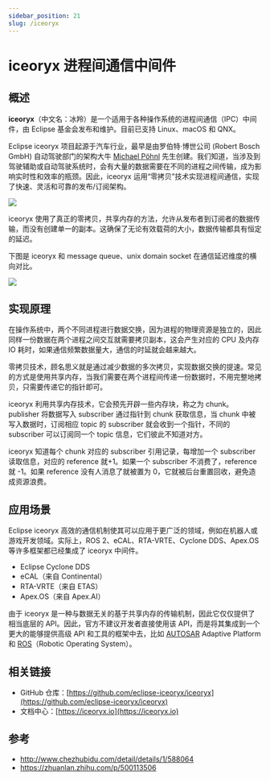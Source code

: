 ```yaml
---
sidebar_position: 21
slug: /iceoryx
---
```


# iceoryx 进程间通信中间件



## 概述

**iceoryx**（中文名：冰羚）是一个适用于各种操作系统的进程间通信（IPC）中间件，由 Eclipse 基金会发布和维护。目前已支持 Linux、macOS 和 QNX。

Eclipse iceoryx 项目起源于汽车行业，最早是由罗伯特·博世公司 (Robert Bosch GmbH) 自动驾驶部门的架构大牛 [Michael  Pöhnl](https://github.com/budrus) 先生创建。我们知道，当涉及到驾驶辅助或自动驾驶系统时，会有大量的数据需要在不同的进程之间传输，成为影响实时性和效率的瓶颈。因此，iceoryx 运用“零拷贝”技术实现进程间通信，实现了快速、灵活和可靠的发布/订阅架构。

![](https://static.getiot.tech/iceoryx-intro-01.webp#center)

iceoryx 使用了真正的零拷贝，共享内存的方法，允许从发布者到订阅者的数据传输，而没有创建单一的副本。这确保了无论有效载荷的大小，数据传输都具有恒定的延迟。

下图是 iceoryx 和 message queue、unix domain socket 在通信延迟维度的横向对比。

![](https://static.getiot.tech/iceoryx-intro-02.webp#center)



## 实现原理

在操作系统中，两个不同进程进行数据交换，因为进程的物理资源是独立的，因此同样一份数据在两个进程之间交互就需要拷贝副本，这会产生对应的 CPU 及内存 IO 耗时，如果通信频繁数据量大，通信的时延就会越来越大。

零拷贝技术，顾名思义就是通过减少数据的多次拷贝，实现数据交换的提速。常见的方式是使用共享内存，当我们需要在两个进程间传递一份数据时，不用完整地拷贝，只需要传递它的指针即可。

iceoryx 利用共享内存技术，它会预先开辟一些内存块，称之为 chunk。publisher 将数据写入 subscriber 通过指针到 chunk 获取信息，当 chunk 中被写入数据时，订阅相应 topic 的 subscriber 就会收到一个指针，不同的 subscriber 可以订阅同一个 topic 信息，它们彼此不知道对方。

iceoryx 知道每个 chunk 对应的 subscriber 引用记录，每增加一个 subscriber 读取信息，对应的 reference 就+1。如果一个 subscriber 不消费了，reference 就 -1。如果 reference 没有人消息了就被置为 0，它就被后台重置回收，避免造成资源浪费。



## 应用场景

Eclipse iceoryx 高效的通信机制使其可以应用于更广泛的领域，例如在机器人或游戏开发领域。实际上，ROS 2、eCAL、RTA-VRTE、Cyclone DDS、Apex.OS 等许多框架都已经集成了 iceoryx 中间件。

- Eclipse Cyclone DDS
- eCAL（来自 Continental）
- RTA-VRTE（来自 ETAS）
- Apex.OS（来自 Apex.AI）

由于 iceoryx 是一种与数据无关的基于共享内存的传输机制，因此它仅仅提供了相当底层的 API。因此，官方不建议开发者直接使用该 API，而是将其集成到一个更大的能够提供高级 API 和工具的框架中去，比如 [AUTOSAR](/autosar/autosar-intro/) Adaptive Platform 和 [ROS](/ros/ros-intro/)（Robotic Operating System）。



## 相关链接

- GitHub 仓库：[https://github.com/eclipse-iceoryx/iceoryx](https://github.com/eclipse-iceoryx/iceoryx)
- 文档中心：[https://iceoryx.io](https://iceoryx.io)



## 参考

- http://www.chezhubidu.com/detail/details/1/588064
- https://zhuanlan.zhihu.com/p/500113506
